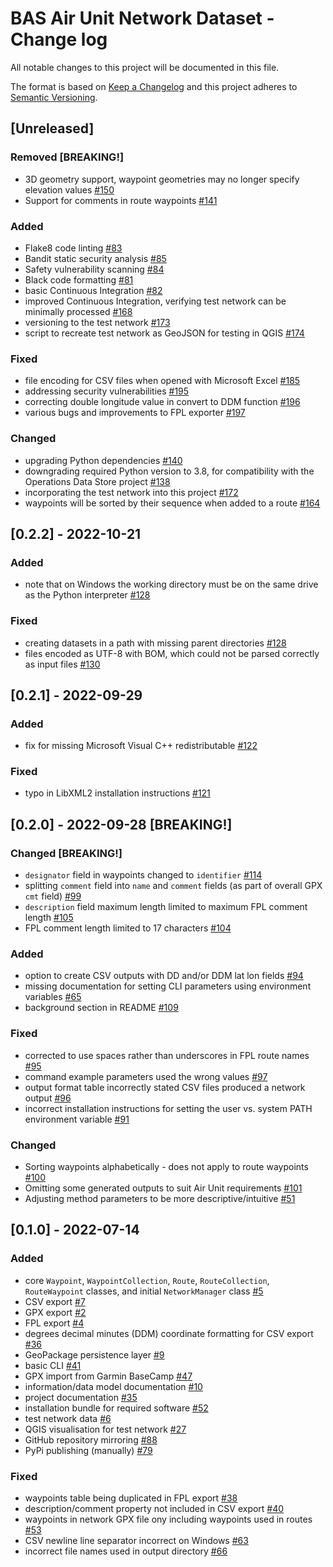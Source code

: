 # BAS Air Unit Network Dataset - Change log

All notable changes to this project will be documented in this file.

The format is based on [Keep a Changelog](http://keepachangelog.com/en/1.0.0/)
and this project adheres to [Semantic Versioning](http://semver.org/spec/v2.0.0.html).

## [Unreleased]

### Removed [BREAKING!]

* 3D geometry support, waypoint geometries may no longer specify elevation values
  [#150](https://gitlab.data.bas.ac.uk/MAGIC/air-unit-network-dataset/-/issues/150)
* Support for comments in route waypoints
  [#141](https://gitlab.data.bas.ac.uk/MAGIC/air-unit-network-dataset/-/issues/141)

### Added

* Flake8 code linting
  [#83](https://gitlab.data.bas.ac.uk/MAGIC/air-unit-network-dataset/-/issues/83)
* Bandit static security analysis
  [#85](https://gitlab.data.bas.ac.uk/MAGIC/air-unit-network-dataset/-/issues/85)
* Safety vulnerability scanning
  [#84](https://gitlab.data.bas.ac.uk/MAGIC/air-unit-network-dataset/-/issues/84)
* Black code formatting
  [#81](https://gitlab.data.bas.ac.uk/MAGIC/air-unit-network-dataset/-/issues/81)
* basic Continuous Integration
  [#82](https://gitlab.data.bas.ac.uk/MAGIC/air-unit-network-dataset/-/issues/82)
* improved Continuous Integration, verifying test network can be minimally processed
  [#168](https://gitlab.data.bas.ac.uk/MAGIC/air-unit-network-dataset/-/issues/168)
* versioning to the test network
  [#173](https://gitlab.data.bas.ac.uk/MAGIC/air-unit-network-dataset/-/issues/173)
* script to recreate test network as GeoJSON for testing in QGIS
  [#174](https://gitlab.data.bas.ac.uk/MAGIC/air-unit-network-dataset/-/issues/174)

### Fixed

* file encoding for CSV files when opened with Microsoft Excel
  [#185](https://gitlab.data.bas.ac.uk/MAGIC/air-unit-network-dataset/-/issues/185)
* addressing security vulnerabilities
  [#195](https://gitlab.data.bas.ac.uk/MAGIC/air-unit-network-dataset/-/issues/195)
* correcting double longitude value in convert to DDM function
  [#196](https://gitlab.data.bas.ac.uk/MAGIC/air-unit-network-dataset/-/issues/196)
* various bugs and improvements to FPL exporter
  [#197](https://gitlab.data.bas.ac.uk/MAGIC/air-unit-network-dataset/-/issues/197)

### Changed

* upgrading Python dependencies
  [#140](https://gitlab.data.bas.ac.uk/MAGIC/air-unit-network-dataset/-/issues/140)
* downgrading required Python version to 3.8, for compatibility with the Operations Data Store project
  [#138](https://gitlab.data.bas.ac.uk/MAGIC/air-unit-network-dataset/-/issues/138)
* incorporating the test network into this project
  [#172](https://gitlab.data.bas.ac.uk/MAGIC/air-unit-network-dataset/-/issues/172)
* waypoints will be sorted by their sequence when added to a route
  [#164](https://gitlab.data.bas.ac.uk/MAGIC/air-unit-network-dataset/-/issues/164)

## [0.2.2] - 2022-10-21

### Added

* note that on Windows the working directory must be on the same drive as the Python interpreter
  [#128](https://gitlab.data.bas.ac.uk/MAGIC/air-unit-network-dataset/-/issues/128)

### Fixed

* creating datasets in a path with missing parent directories
  [#128](https://gitlab.data.bas.ac.uk/MAGIC/air-unit-network-dataset/-/issues/128)
* files encoded as UTF-8 with BOM, which could not be parsed correctly as input files
  [#130](https://gitlab.data.bas.ac.uk/MAGIC/air-unit-network-dataset/-/issues/130)

## [0.2.1] - 2022-09-29

### Added

* fix for missing Microsoft Visual C++ redistributable
  [#122](https://gitlab.data.bas.ac.uk/MAGIC/air-unit-network-dataset/-/issues/122)

### Fixed

* typo in LibXML2 installation instructions
  [#121](https://gitlab.data.bas.ac.uk/MAGIC/air-unit-network-dataset/-/issues/121)

## [0.2.0] - 2022-09-28 [BREAKING!]

### Changed [BREAKING!]

* `designator` field in waypoints changed to `identifier`
  [#114](https://gitlab.data.bas.ac.uk/MAGIC/air-unit-network-dataset/-/issues/114)
* splitting `comment` field into `name` and `comment` fields (as part of overall GPX `cmt` field)
  [#99](https://gitlab.data.bas.ac.uk/MAGIC/air-unit-network-dataset/-/issues/99)
* `description` field maximum length limited to maximum FPL comment length
  [#105](https://gitlab.data.bas.ac.uk/MAGIC/air-unit-network-dataset/-/issues/105)
* FPL comment length limited to 17 characters
  [#104](https://gitlab.data.bas.ac.uk/MAGIC/air-unit-network-dataset/-/issues/104)

### Added

* option to create CSV outputs with DD and/or DDM lat lon fields
  [#94](https://gitlab.data.bas.ac.uk/MAGIC/air-unit-network-dataset/-/issues/94)
* missing documentation for setting CLI parameters using environment variables
  [#65](https://gitlab.data.bas.ac.uk/MAGIC/air-unit-network-dataset/-/issues/65)
* background section in README
  [#109](https://gitlab.data.bas.ac.uk/MAGIC/air-unit-network-dataset/-/issues/109)

### Fixed

* corrected to use spaces rather than underscores in FPL route names
  [#95](https://gitlab.data.bas.ac.uk/MAGIC/air-unit-network-dataset/-/issues/95)
* command example parameters used the wrong values
  [#97](https://gitlab.data.bas.ac.uk/MAGIC/air-unit-network-dataset/-/issues/97)
* output format table incorrectly stated CSV files produced a network output
  [#96](https://gitlab.data.bas.ac.uk/MAGIC/air-unit-network-dataset/-/issues/96)
* incorrect installation instructions for setting the user vs. system PATH environment variable
  [#91](https://gitlab.data.bas.ac.uk/MAGIC/air-unit-network-dataset/-/issues/91)

### Changed

* Sorting waypoints alphabetically - does not apply to route waypoints
  [#100](https://gitlab.data.bas.ac.uk/MAGIC/air-unit-network-dataset/-/issues/100)
* Omitting some generated outputs to suit Air Unit requirements
  [#101](https://gitlab.data.bas.ac.uk/MAGIC/air-unit-network-dataset/-/issues/101)
* Adjusting method parameters to be more descriptive/intuitive
  [#51](https://gitlab.data.bas.ac.uk/MAGIC/air-unit-network-dataset/-/issues/51)

## [0.1.0] - 2022-07-14

### Added

* core `Waypoint`, `WaypointCollection`, `Route`, `RouteCollection`, `RouteWaypoint` classes, and initial 
  `NetworkManager` class
  [#5](https://gitlab.data.bas.ac.uk/MAGIC/air-unit-network-dataset/-/issues/5)
* CSV export
  [#7](https://gitlab.data.bas.ac.uk/MAGIC/air-unit-network-dataset/-/issues/7)
* GPX export
  [#2](https://gitlab.data.bas.ac.uk/MAGIC/air-unit-network-dataset/-/issues/2)
* FPL export
  [#4](https://gitlab.data.bas.ac.uk/MAGIC/air-unit-network-dataset/-/issues/4)
* degrees decimal minutes (DDM) coordinate formatting for CSV export
  [#36](https://gitlab.data.bas.ac.uk/MAGIC/air-unit-network-dataset/-/issues/36)
* GeoPackage persistence layer
  [#9](https://gitlab.data.bas.ac.uk/MAGIC/air-unit-network-dataset/-/issues/9)
* basic CLI
  [#41](https://gitlab.data.bas.ac.uk/MAGIC/air-unit-network-dataset/-/issues/41)
* GPX import from Garmin BaseCamp
  [#47](https://gitlab.data.bas.ac.uk/MAGIC/air-unit-network-dataset/-/issues/47)
* information/data model documentation
  [#10](https://gitlab.data.bas.ac.uk/MAGIC/air-unit-network-dataset/-/issues/11)
* project documentation
  [#35](https://gitlab.data.bas.ac.uk/MAGIC/air-unit-network-dataset/-/issues/35)
* installation bundle for required software
  [#52](https://gitlab.data.bas.ac.uk/MAGIC/air-unit-network-dataset/-/issues/52)
* test network data
  [#6](https://gitlab.data.bas.ac.uk/MAGIC/air-unit-network-dataset/-/issues/6)
* QGIS visualisation for test network
  [#27](https://gitlab.data.bas.ac.uk/MAGIC/air-unit-network-dataset/-/issues/27)
* GitHub repository mirroring
  [#88](https://gitlab.data.bas.ac.uk/MAGIC/air-unit-network-dataset/-/issues/88)
* PyPi publishing (manually)
  [#79](https://gitlab.data.bas.ac.uk/MAGIC/air-unit-network-dataset/-/issues/79)

### Fixed

* waypoints table being duplicated in FPL export
  [#38](https://gitlab.data.bas.ac.uk/MAGIC/air-unit-network-dataset/-/issues/38)
* description/comment property not included in CSV export
  [#40](https://gitlab.data.bas.ac.uk/MAGIC/air-unit-network-dataset/-/issues/40)
* waypoints in network GPX file ony including waypoints used in routes
  [#53](https://gitlab.data.bas.ac.uk/MAGIC/air-unit-network-dataset/-/issues/53)
* CSV newline line separator incorrect on Windows
  [#63](https://gitlab.data.bas.ac.uk/MAGIC/air-unit-network-dataset/-/issues/63)
* incorrect file names used in output directory
  [#66](https://gitlab.data.bas.ac.uk/MAGIC/air-unit-network-dataset/-/issues/66)
